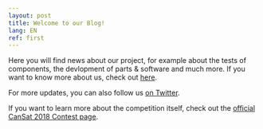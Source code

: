 ```yaml
---
layout: post
title: Welcome to our Blog!
lang: EN
ref: first
---
```


Here you will find news about our project, for example about the tests of components,
the devlopment of parts & software and much more.
If you want to know more about us, check out [here](https://apoapsishgv.github.io/en/about/).

For more updates, you can also follow us [on Twitter](https://twitter.com/Apoapsis_HGV).

If you want to learn more about the competition itself, check out the [official CanSat 2018 Contest page](https://www.cansat.de/).
